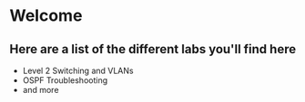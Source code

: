 # Welcome

## Here are a list of the different labs you'll find here

- Level 2 Switching and VLANs
- OSPF Troubleshooting
- and more
